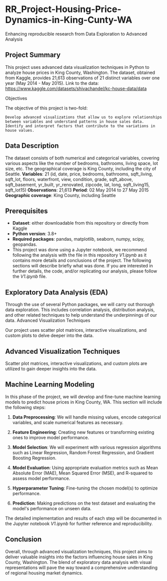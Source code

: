 # RR_Project-Housing-Price-Dynamics-in-King-Cunty-WA
Enhancing reproducible research from Data Exploration to Advanced Analysis

## Project Summary

This project uses advanced data visualization techniques in Python to analyze house prices in King County, Washington. The dataset, obtained from Kaggle, provides 21,613 observations of 21 distinct variables over one year (May 2014 - May 2015). Link to the data: https://www.kaggle.com/datasets/shivachandel/kc-house-data/data

Objectives

The objective of this project is two-fold:

    Develop advanced visualizations that allow us to explore relationships between variables and understand patterns in house sales data.
    Identify and interpret factors that contribute to the variations in house values.

## Data Description

The dataset consists of both numerical and categorical variables, covering various aspects like the number of bedrooms, bathrooms, living space, lot size, etc. The geographical coverage is King County, including the city of Seattle.
**Variables**: 21 (id, date, price, bedrooms, bathrooms, sqft_living, sqft_lot, floors, waterfront, view, condition, grade, sqft_above, sqft_basement, yr_built, yr_renovated, zipcode, lat, long, sqft_living15, sqft_lot15)
**Observations**: 21,613
**Period**: 02 May 2014 to 27 May 2015
**Geographic coverage**: King County, including Seattle

## Prerequisites

- **Dataset**: either downloadable from this repository or directly from Kaggle
- **Python version**: 3.8+
- **Required packages**: pandas, matplotlib, seaborn, numpy, scipy, geopandas.
- This project was done using a Jupyter notebook, we recommend following the analysis with the file in this repository _V1.ipynb_ as it contains more details and conclusions of the project. The following sections will describe briefly what was done. If you are interested in further details, the code, and/or replicating our analysis, please follow the _V1.ipynb_ file.

## Exploratory Data Analysis (EDA)

Through the use of several Python packages, we will carry out thorough data exploration. This includes correlation analysis, distribution analysis, and other related techniques to help understand the underpinnings of our data.
Advanced Visualization Techniques

Our project uses scatter plot matrices, interactive visualizations, and custom plots to delve deeper into the data.

## Advanced Visualization Techniques

Scatter plot matrices, interactive visualizations, and custom plots are utilized to gain deeper insights into the data.

## Machine Learning Modeling

In this phase of the project, we will develop and fine-tune machine learning models to predict house prices in King County, WA. This section will include the following steps:

1. **Data Preprocessing**: We will handle missing values, encode categorical variables, and scale numerical features as necessary.

2. **Feature Engineering**: Creating new features or transforming existing ones to improve model performance.

3. **Model Selection**: We will experiment with various regression algorithms such as Linear Regression, Random Forest Regression, and Gradient Boosting Regression.

4. **Model Evaluation**: Using appropriate evaluation metrics such as Mean Absolute Error (MAE), Mean Squared Error (MSE), and R-squared to assess model performance.

5. **Hyperparameter Tuning**: Fine-tuning the chosen model(s) to optimize performance.

6. **Prediction**: Making predictions on the test dataset and evaluating the model's performance on unseen data.

The detailed implementation and results of each step will be documented in the Jupyter notebook _V1.ipynb_ for further reference and reproducibility.


## Conclusion

Overall, through advanced visualization techniques, this project aims to deliver valuable insights into the factors influencing house sales in King County, Washington. The blend of exploratory data analysis with visual representations will pave the way toward a comprehensive understanding of regional housing market dynamics.

